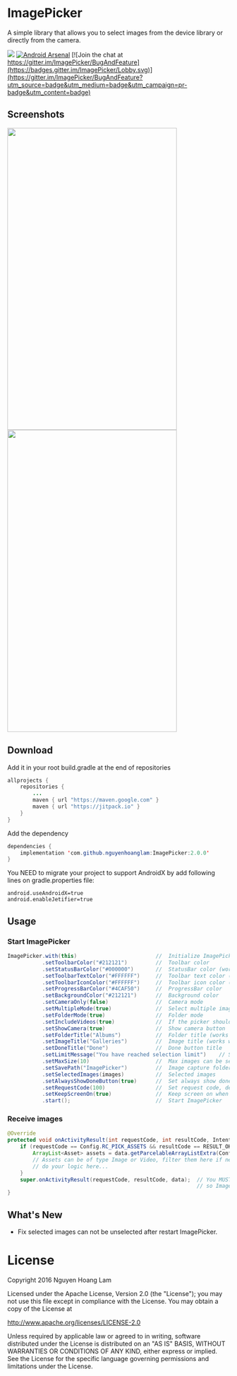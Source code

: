 ImagePicker
========

A simple library that allows you to select images from the device library or directly from the camera.

[![](https://jitpack.io/v/nguyenhoanglam/ImagePicker.svg)](https://jitpack.io/#nguyenhoanglam/ImagePicker)
[![Android Arsenal](https://img.shields.io/badge/Android%20Arsenal-ImagePicker-green.svg?style=true)](https://android-arsenal.com/details/1/4072)
[![Join the chat at https://gitter.im/ImagePicker/BugAndFeature](https://badges.gitter.im/ImagePicker/Lobby.svg)](https://gitter.im/ImagePicker/BugAndFeature?utm_source=badge&utm_medium=badge&utm_campaign=pr-badge&utm_content=badge)

Screenshots
--------

<img src="https://user-images.githubusercontent.com/4979755/64321916-b86e2080-cfeb-11e9-9644-efde1f2a146b.png" height="683" width="384"> <img src="https://user-images.githubusercontent.com/4979755/64321989-da67a300-cfeb-11e9-844a-8b2b32d6ec8d.png" height="683" width="384">

Download
--------

Add it in your root build.gradle at the end of repositories
```java
allprojects {
    repositories {
        ...
        maven { url "https://maven.google.com" }
        maven { url "https://jitpack.io" }
    }
}
```

Add the dependency
```java
dependencies {
    implementation 'com.github.nguyenhoanglam:ImagePicker:2.0.0'
}
```

You NEED to migrate your project to support AndroidX by add following lines on gradle.properties file:
```
android.useAndroidX=true
android.enableJetifier=true
```

Usage
--------

### Start ImagePicker
```java
ImagePicker.with(this)                         //  Initialize ImagePicker with activity or fragment context
           .setToolbarColor("#212121")         //  Toolbar color
           .setStatusBarColor("#000000")       //  StatusBar color (works with SDK >= 21  )
           .setToolbarTextColor("#FFFFFF")     //  Toolbar text color (Title and Done button)
           .setToolbarIconColor("#FFFFFF")     //  Toolbar icon color (Back and Camera button)
           .setProgressBarColor("#4CAF50")     //  ProgressBar color
           .setBackgroundColor("#212121")      //  Background color
           .setCameraOnly(false)               //  Camera mode
           .setMultipleMode(true)              //  Select multiple images or single image
           .setFolderMode(true)                //  Folder mode
           .setIncludeVideos(true)             //  If the picker should include Videos or only Image Assets
           .setShowCamera(true)                //  Show camera button
           .setFolderTitle("Albums")           //  Folder title (works with FolderMode = true)
           .setImageTitle("Galleries")         //  Image title (works with FolderMode = false)
           .setDoneTitle("Done")               //  Done button title
           .setLimitMessage("You have reached selection limit")    // Selection limit message
           .setMaxSize(10)                     //  Max images can be selected
           .setSavePath("ImagePicker")         //  Image capture folder name
           .setSelectedImages(images)          //  Selected images
           .setAlwaysShowDoneButton(true)      //  Set always show done button in multiple mode
           .setRequestCode(100)                //  Set request code, default Config.RC_PICK_IMAGES
           .setKeepScreenOn(true)              //  Keep screen on when selecting images
           .start();                           //  Start ImagePicker    
```

### Receive images

```java
@Override
protected void onActivityResult(int requestCode, int resultCode, Intent data) {
    if (requestCode == Config.RC_PICK_ASSETS && resultCode == RESULT_OK && data != null) {
        ArrayList<Asset> assets = data.getParcelableArrayListExtra(Config.EXTRA_ASSETS);
        // Assets can be of type Image or Video, filter them here if needed, so your have a list of Images for example.
        // do your logic here...
    }
    super.onActivityResult(requestCode, resultCode, data);  // You MUST have this line to be here
                                                            // so ImagePicker can work with fragment mode
}
```

What's New
--------

- Fix selected images can not be unselected after restart ImagePicker.


License
========

Copyright 2016 Nguyen Hoang Lam

Licensed under the Apache License, Version 2.0 (the "License"); you may not use this file except in compliance with the License. You may obtain a copy of the License at

http://www.apache.org/licenses/LICENSE-2.0

Unless required by applicable law or agreed to in writing, software distributed under the License is distributed on an "AS IS" BASIS, WITHOUT WARRANTIES OR CONDITIONS OF ANY KIND, either express or implied. See the License for the specific language governing permissions and limitations under the License.
